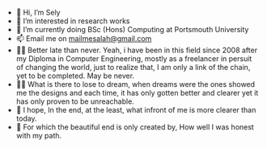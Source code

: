 - 👋 Hi, I’m Sely
- 👀 I’m interested in research works
- 🌱 I’m currently doing BSc (Hons) Computing at Portsmouth University
- 📫 Email me on mailmesalah@gmail.com
- 🏴‍☠️ Better late than never. Yeah, i have been in this field since 2008 after my Diploma in Computer Engineering, mostly as a freelancer in persuit of changing the world, just to realize that, I am only a link of the chain, yet to be completed. May be never.
- 🧑‍🎓 What is there to lose to dream, when dreams were the ones showed me the designs and each time, it has only gotten better and clearer yet it has only proven to be unreachable. 
- 💨 I hope, In the end, at the least, what infront of me is more clearer than today. 
- 🌈 For which the beautiful end is only created by, How well I was honest with my path. 
